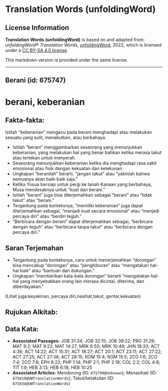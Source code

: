 # Translation Words (unfoldingWord)

## License Information

**Translation Words (unfoldingWord)** is based on and adapted from: _unfoldingWord® Translation Words_, [unfoldingWord](https://unfoldingword.org/utw), 2022, which is licensed under a [CC BY-SA 4.0 license](https://creativecommons.org/licenses/by-sa/4.0/legalcode.en).

This markdown version is provided under the same license.



--------------------------------

## Berani (id: 675747)

berani, keberanian
==================

Fakta\-fakta:
-------------

Istilah “keberanian” mengacu pada berani menghadapi atau melakukan sesuatu yang sulit, menakutkan, atau berbahaya.

* Istilah “berani” menggambarkan seseorang yang menunjukkan keberanian, yang melakukan hal yang benar bahkan ketika merasa takut atau tertekan untuk menyerah.
* Seseorang menunjukkan keberanian ketika dia menghadapi rasa sakit emosional atau fisik dengan kekuatan dan ketekunan.
* Ungkapan “beranilah” berarti, “jangan takut” atau “yakinlah bahwa semuanya akan baik\-baik saja.”
* Ketika Yosua bersiap untuk pergi ke tanah Kanaan yang berbahaya, Musa mendesaknya untuk “kuat dan berani.”
* Istilah “berani” juga bisa diterjemahkan sebagai “berani” atau “tidak takut” atau “berani.”
* Tergantung pada konteksnya, “memiliki keberanian” juga dapat diterjemahkan sebagai, “menjadi kuat secara emosional” atau “menjadi percaya diri” atau “berdiri teguh.”
* “Berbicara dengan berani” dapat diterjemahkan sebagai, “berbicara dengan teguh” atau “berbicara tanpa takut” atau “berbicara dengan percaya diri.”

Saran Terjemahan
----------------

* Tergantung pada konteksnya, cara untuk menerjemahkan “dorongan” bisa mencakup “dorongan” atau “penghiburan” atau “mengatakan hal\-hal baik” atau “bantuan dan dukungan.”
* Ungkapan “memberikan kata\-kata dorongan” berarti “mengatakan hal\-hal yang menyebabkan orang lain merasa dicintai, diterima, dan diberdayakan.”

(Lihat juga:keyakinan, percaya diri,nasihat,takut, gentar,kekuatan)

Rujukan Alkitab:
----------------

Data Kata:
----------

* **Associated Passages:** JOB 31:34; JOB 32:15; JOB 39:22; PRO 31:29; MAT 9:2; MAT 9:22; MAT 14:27; MRK 6:50; MRK 10:49; JHN 16:33; ACT 4:36; ACT 14:22; ACT 15:31; ACT 18:27; ACT 20:1; ACT 23:11; ACT 27:22; ACT 27:25; ACT 27:36; ACT 28:15; ROM 15:4; ROM 15:5; 2CO 1:6; 2CO 7:4; 2CO 7:6; EPH 6:22; PHP 1:14; PHP 2:1; PHP 2:19; COL 2:2; COL 4:8; TIT 1:9; HEB 3:13; HEB 6:18; HEB 10:25
* **Associated Articles:** Mendorong (ID: `675799@Unknown`); Menasihati (ID: `675819@UWTranslationWords`); Takut/ketakutan (ID: `675834@UWTranslationWords`)

